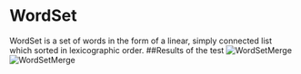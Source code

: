 # WordSet
WordSet is a set of words in the form of a linear, simply connected list which sorted in lexicographic order. 
##Results of the test
![WordSetMerge](https://github.com/{chackydude}/{MyWordSet}/raw/{master}/{img}/WordSetMerge.jpg)
![WordSetMerge](https://github.com/{chackydude}/{MyWordSet}/raw/{master}/{img}/insert.jpg)